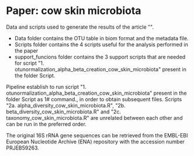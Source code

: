 # Paper: cow skin microbiota

Data and scripts used to generate the results of the article "".

- Data folder contains the OTU table in biom format and the metadata file.
- Scripts folder contains the 4 scripts useful for the analysis performed in the paper
- support_funcions folder contains the 3 support scripts that are needed for script "1. otunormalization_alpha_beta_creation_cow_skin_microbiota" present in the folder Script.

Pipeline establish to run script "1. otunormalization_alpha_beta_creation_cow_skin_microbiota" present in the folder Script as 1# command., in order to obtain subsequent files. Scripts "2a. alpha_diversity_cow_skin_microbiota.R", "2b. beta_diversity_cow_skin_microbiota.R" and "2c. taxonomy_cow_skin_microbiota.R" are unrelated between each other and can be run in the preferred order.

The original 16S rRNA gene sequences can be retrieved from the EMBL-EBI European Nucleotide Archive (ENA) repository with the accession number PRJEB59263. 
